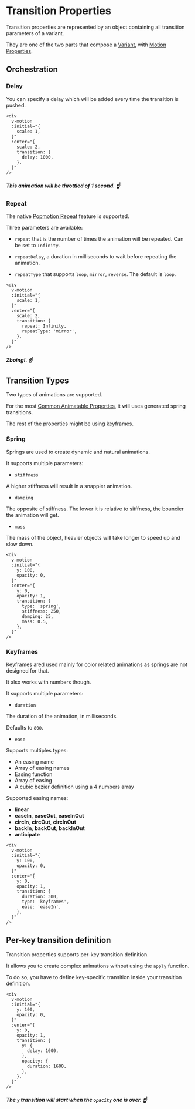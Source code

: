 # Transition Properties

Transition properties are represented by an object containing all transition parameters of a variant.

They are one of the two parts that compose a [Variant](/docs/features/variants), with [Motion Properties](/docs/features/motion-properties).

## Orchestration

### Delay

You can specify a delay which will be added every time the transition is pushed.

```vue
<div
  v-motion
  :initial="{
    scale: 1,
  }"
  :enter="{
    scale: 2,
    transition: {
      delay: 1000,
    },
  }"
/>
```

##### _This animation will be throttled of 1 second._ ☝️

### Repeat

The native [Popmotion Repeat](https://popmotion.io/#quick-start-animation-animate-options-repeat) feature is supported.

Three parameters are available:

- `repeat` that is the number of times the animation will be repeated. Can be set to `Infinity`.

- `repeatDelay`, a duration in milliseconds to wait before repeating the animation.

- `repeatType` that supports `loop`, `mirror`, `reverse`. The default is `loop`.

```vue
<div
  v-motion
  :initial="{
    scale: 1,
  }"
  :enter="{
    scale: 2,
    transition: {
      repeat: Infinity,
      repeatType: 'mirror',
    },
  }"
/>
```

##### _Zboing!._ ☝️

## Transition Types

Two types of animations are supported.

For the most [Common Animatable Properties](https://github.com/vueuse/motion/blob/main/src/utils/defaults.ts#L43), it will uses generated spring transitions.

The rest of the properties might be using keyframes.

### Spring

Springs are used to create dynamic and natural animations.

It supports multiple parameters:

- `stiffness`

A higher stiffness will result in a snappier animation.

- `damping`

The opposite of stiffness. The lower it is relative to sitffness, the bouncier the animation will get.

- `mass`

The mass of the object, heavier objects will take longer to speed up and slow down.

```vue
<div
  v-motion
  :initial="{
    y: 100,
    opacity: 0,
  }"
  :enter="{
    y: 0,
    opacity: 1,
    transition: {
      type: 'spring',
      stiffness: 250,
      damping: 25,
      mass: 0.5,
    },
  }"
/>
```

### Keyframes

Keyframes ared used mainly for color related animations as springs are not designed for that.

It also works with numbers though.

It supports multiple parameters:

- `duration`

The duration of the animation, in milliseconds.

Defaults to `800`.

- `ease`

Supports multiples types:

- An easing name
- Array of easing names
- Easing function
- Array of easing
- A cubic bezier definition using a 4 numbers array

Supported easing names:

- **linear**
- **easeIn**, **easeOut**, **easeInOut**
- **circIn**, **circOut**, **circInOut**
- **backIn**, **backOut**, **backInOut**
- **anticipate**


```vue
<div
  v-motion
  :initial="{
    y: 100,
    opacity: 0,
  }"
  :enter="{
    y: 0,
    opacity: 1,
    transition: {
      duration: 300,
      type: 'keyframes',
      ease: 'easeIn',
    },
  }"
/>
```

## Per-key transition definition

Transition properties supports per-key transition definition.

It allows you to create complex animations without using the `apply` function.

To do so, you have to define key-specific transition inside your transition definition.

```vue
<div
  v-motion
  :initial="{
    y: 100,
    opacity: 0,
  }"
  :enter="{
    y: 0,
    opacity: 1,
    transition: {
      y: {
        delay: 1600,
      },
      opacity: {
        duration: 1600,
      },
    },
  }"
/>
```

##### _The `y` transition will start when the `opacity` one is over._ ☝️
